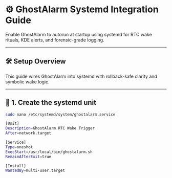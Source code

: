 # ⚙️ GhostAlarm Systemd Integration Guide

Enable GhostAlarm to autorun at startup using systemd 
for RTC wake rituals, KDE alerts, and forensic-grade 
logging.

---

## 🛠️ Setup Overview

This guide wires GhostAlarm into systemd with 
rollback-safe clarity and symbolic wake logic.

---

## 📁 1. Create the systemd unit

```bash
sudo nano /etc/systemd/system/ghostalarm.service

[Unit]
Description=GhostAlarm RTC Wake Trigger
After=network.target

[Service]
Type=oneshot
ExecStart=/usr/local/bin/ghostalarm.sh
RemainAfterExit=true

[Install]
WantedBy=multi-user.target
